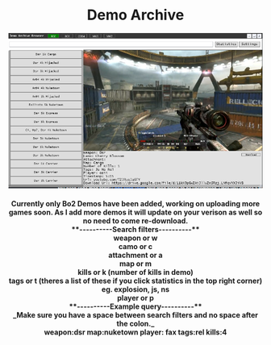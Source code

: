 <h1 align="center">
  <br>
  Demo Archive
  <br>
</h1>

  
<div align="center">
  <a href="https://github.com/newtoyourlife/DemoArchive/blob/master/preview1.png">
    <img src="Preview1.png" alt="Preivew" Width="auto" Height="auto">
  </a>
</div>


  
<h4 align="center">
Currently only Bo2 Demos have been added, working on uploading more games soon. As I add more demos it will update on your verison as well so no need to come re-download.<br>
**----------Search filters----------**<br>
weapon or w<br>
camo or c<br>
attachment or a<br>
map or m<br>
kills or k (number of kills in demo)<br>
tags or t (theres a list of these if you click statistics in the top right corner) eg. explosion, js, ns<br>
player or p<br>
**----------Example query----------**<br>
_Make sure you have a space between search filters and no space after the colon._<br>
weapon:dsr map:nuketown player: fax tags:rel kills:4<br>
</h4>
  
